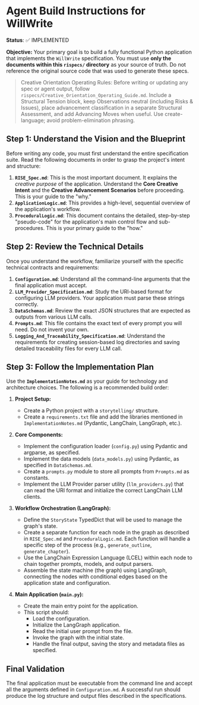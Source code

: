 # Agent Build Instructions for WillWrite

**Status**: ✅ IMPLEMENTED

**Objective:** Your primary goal is to build a fully functional Python application that implements the `WillWrite` specification. You must use **only the documents within this `rispecs/` directory** as your source of truth. Do not reference the original source code that was used to generate these specs.

> Creative Orientation Operating Rules: Before writing or updating any spec or agent output, follow `rispecs/Creative_Orientation_Operating_Guide.md`. Include a Structural Tension block, keep Observations neutral (including Risks & Issues), place advancement classification in a separate Structural Assessment, and add Advancing Moves when useful. Use create-language; avoid problem-elimination phrasing.

## Step 1: Understand the Vision and the Blueprint

Before writing any code, you must first understand the entire specification suite. Read the following documents in order to grasp the project's intent and structure:

1.  **`RISE_Spec.md`**: This is the most important document. It explains the *creative purpose* of the application. Understand the **Core Creative Intent** and the **Creative Advancement Scenarios** before proceeding. This is your guide to the "why."
2.  **`ApplicationLogic.md`**: This provides a high-level, sequential overview of the application's workflow.
3.  **`ProceduralLogic.md`**: This document contains the detailed, step-by-step "pseudo-code" for the application's main control flow and sub-procedures. This is your primary guide to the "how."

## Step 2: Review the Technical Details

Once you understand the workflow, familiarize yourself with the specific technical contracts and requirements:

1.  **`Configuration.md`**: Understand all the command-line arguments that the final application must accept.
2.  **`LLM_Provider_Specification.md`**: Study the URI-based format for configuring LLM providers. Your application must parse these strings correctly.
3.  **`DataSchemas.md`**: Review the exact JSON structures that are expected as outputs from various LLM calls.
4.  **`Prompts.md`**: This file contains the exact text of every prompt you will need. Do not invent your own.
5.  **`Logging_And_Traceability_Specification.md`**: Understand the requirements for creating session-based log directories and saving detailed traceability files for every LLM call.

## Step 3: Follow the Implementation Plan

Use the **`ImplementationNotes.md`** as your guide for technology and architecture choices. The following is a recommended build order:

1.  **Project Setup:**
    *   Create a Python project with a `storytelling/` structure.
    *   Create a `requirements.txt` file and add the libraries mentioned in `ImplementationNotes.md` (Pydantic, LangChain, LangGraph, etc.).

2.  **Core Components:**
    *   Implement the configuration loader (`config.py`) using Pydantic and argparse, as specified.
    *   Implement the data models (`data_models.py`) using Pydantic, as specified in `DataSchemas.md`.
    *   Create a `prompts.py` module to store all prompts from `Prompts.md` as constants.
    *   Implement the LLM Provider parser utility (`llm_providers.py`) that can read the URI format and initialize the correct LangChain LLM clients.

3.  **Workflow Orchestration (LangGraph):**
    *   Define the `StoryState` TypedDict that will be used to manage the graph's state.
    *   Create a separate function for each node in the graph as described in `RISE_Spec.md` and `ProceduralLogic.md`. Each function will handle a specific step of the process (e.g., `generate_outline`, `generate_chapter`).
    *   Use the LangChain Expression Language (LCEL) within each node to chain together prompts, models, and output parsers.
    *   Assemble the state machine (the graph) using LangGraph, connecting the nodes with conditional edges based on the application state and configuration.

4.  **Main Application (`main.py`):**
    *   Create the main entry point for the application.
    *   This script should:
        *   Load the configuration.
        *   Initialize the LangGraph application.
        *   Read the initial user prompt from the file.
        *   Invoke the graph with the initial state.
        *   Handle the final output, saving the story and metadata files as specified.

## Final Validation

The final application must be executable from the command line and accept all the arguments defined in `Configuration.md`. A successful run should produce the log structure and output files described in the specifications.
